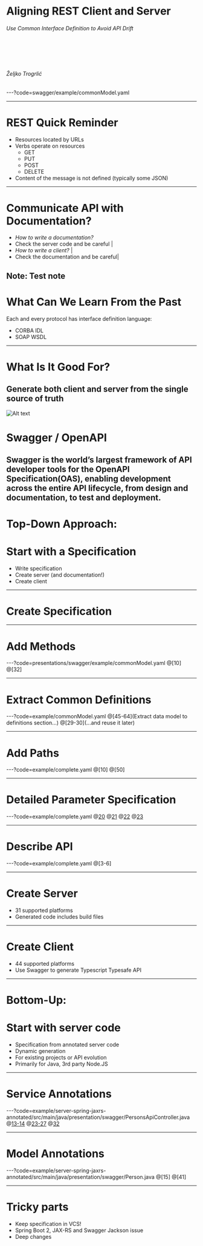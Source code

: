 Aligning REST Client and Server
==============

###### Use Common Interface Definition to Avoid API Drift
<BR><BR><BR>
###### Željko Trogrlić

---?code=swagger/example/commonModel.yaml

---
# REST Quick Reminder
* Resources located by URLs
* Verbs operate on resources
  * GET
  * PUT
  * POST
  * DELETE
* Content of the message is not defined (typically some JSON)
---
# Communicate API with Documentation?

- *How to write a documentation?*      
- Check the server code and be careful |
- *How to write a client?*             |
- Check the documentation and be careful|

Note:
Test note
---
# What Can We Learn From the Past
Each and every protocol has interface definition language:
* CORBA IDL
* SOAP WSDL
---
# What Is It Good For?
Generate both client and server from the single source of truth
---
![Alt text](http://github.com/OAI/OpenAPI-Style-Guide/raw/master/graphics/bitmap/OpenAPI_Logo_Pantone.png "Logo")
# Swagger / OpenAPI
Swagger is the world’s largest framework of API developer tools 
for the OpenAPI Specification(OAS),
enabling development across the entire API lifecycle,
from design and documentation, to test and deployment.
---
# Top-Down Approach:
# Start with a Specification

* Write specification
* Create server (and documentation!)
* Create client
---
# Create Specification
---
# Add Methods

---?code=presentations/swagger/example/commonModel.yaml
@[10]
@[32]

---
# Extract Common Definitions

---?code=example/commonModel.yaml
@[45-64](Extract data model to definitions section...)
@[29-30](...and reuse it later)

---
# Add Paths

---?code=example/complete.yaml
@[10]
@[50]

---
# Detailed Parameter Specification

---?code=example/complete.yaml
@[20](Description)
@[21](Required)
@[22](Example)
@[23](Default)

---
# Describe API

---?code=example/complete.yaml
@[3-6]

---
# Create Server
* 31 supported platforms
* Generated code includes build files
---
# Create Client
* 44 supported platforms
* Use Swagger to generate Typescript Typesafe API
---
# Bottom-Up:
# Start with server code

* Specification from annotated server code
* Dynamic generation
* For existing projects or API evolution
* Primarily for Java, 3rd party Node.JS
---
# Service Annotations

---?code=example/server-spring-jaxrs-annotated/src/main/java/presentation/swagger/PersonsApiController.java
@[13-14](API)
@[23-27](Method)
@[32](Parameters)

---
# Model Annotations

---?code=example/server-spring-jaxrs-annotated/src/main/java/presentation/swagger/Person.java
@[15]
@[41]

---
# Tricky parts
* Keep specification in VCS!
* Spring Boot 2, JAX-RS and Swagger Jackson issue
* Deep changes
